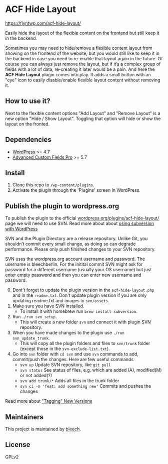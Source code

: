 # ACF Hide Layout

https://flyntwp.com/acf-hide-layout/

Easily hide the layout of the flexible content on the frontend but still keep it in the backend.

Sometimes you may need to hide/remove a flexible content layout from showing on the frontend of the website,
but you would still like to keep it in the backend in case you need to re-enable that layout again in the future.
Of course you can always just remove the layout, but if it’s a complex group of fields with a lot of data,
re-creating it later would be a pain. And here the **ACF Hide Layout** plugin comes into play. It adds a small button with an "eye" icon to easily disable/enable flexible layout content without removing it.

## How to use it?

Next to the flexible content options "Add Layout" and "Remove Layout" is a new option "Hide / Show Layout".
Toggling that option will hide or show the layout on the fronted.

## Dependencies
* [WordPress](https://wordpress.org/) >= 4.7
* [Advanced Custom Fields Pro](https://www.advancedcustomfields.com/pro/) >= 5.7

## Install
1. Clone this repo to `/wp-content/plugins`.
2. Activate the plugin through the 'Plugins' screen in WordPress.

## Publish the plugin to wordpress.org

To publish the plugin to the official [wordpress.org/plugins/acf-hide-layout/](https://wordpress.org/plugins/acf-hide-layout/) page we will need to use SVN. Read more about about [using subversion with WordPress](https://developer.wordpress.org/plugins/wordpress-org/how-to-use-subversion/)

SVN and the Plugin Directory are a release repository. Unlike Git, you shouldn’t commit every small change, as doing so can degrade performance. Please only push finished changes to your SVN repository.

SVN uses the wordpress.org account username and password. The username is bleechberlin. For the initital commit SVN might ask for password for a different username (usually your OS username) but just enter empty password and then you can enter new username and password.

0. Dont't forget to update the plugin version in the `acf-hide-layout.php` and in the `readme.txt`. Don't update plugin version if you are only updating readme.txt and images in `svn/assets`.
1. Make sure you have SVN installed.
    * To install it with homebrew run `brew install subversion`.
2. Run `./run svn_setup`.
    * This will create a new folder `svn` and connect it with plugin SVN repository.
3. When you have made changes to the plugin use `./run svn_update_trunk`.
    * This will copy all the plugin folders and files to `svn/trunk` folder (except those in the `svn-exclude-list.txt`).
4. Go into `svn` folder with `cd svn` and use `svn` commands to add, commit/push the changes. Here are few useful commands
    * `svn up` Update SVN repository, like `git pull`
    * `svn status` See status of files, e.g. which are added (A), modified(M) or not added(?)
    * `svn add trunk/*` Adds all files in the trunk folder
    * `svn ci -m 'feat: add something new'` Commits and pushes the changes

Read more about ["Tagging" New Versions](https://developer.wordpress.org/plugins/wordpress-org/how-to-use-subversion/#tagging-new-versions)

## Maintainers
This project is maintained by [bleech](https://github.com/bleech).

## License
GPLv2
